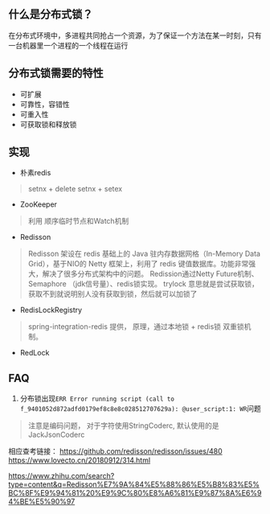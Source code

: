 ## 什么是分布式锁？
在分布式环境中，多进程共同抢占一个资源，为了保证一个方法在某一时刻，只有一台机器里一个进程的一个线程在运行

## 分布式锁需要的特性
-   可扩展
-   可靠性，容错性
-   可重入性
-   可获取锁和释放锁

## 实现
-   朴素redis
> setnx + delete
> setnx + setex
-   ZooKeeper
>利用 顺序临时节点和Watch机制
-   Redisson
> Redisson 架设在 redis 基础上的 Java 驻内存数据网格（In-Memory Data Grid），基于NIO的 Netty 框架上，利用了 redis 键值数据库。功能非常强大，解决了很多分布式架构中的问题。
> Redission通过Netty Future机制、Semaphore （jdk信号量）、redis锁实现。
> trylock 意思就是尝试获取锁，获取不到就说明别人没有获取到锁，然后就可以加锁了

-   RedisLockRegistry
> spring-integration-redis 提供， 原理，通过本地锁 + redis锁 双重锁机制。

-   RedLock



## FAQ
1.  分布锁出现`ERR Error running script (call to f_9401052d872adfd0179ef8c8e8c028512707629a): @user_script:1: WR`问题
> 注意是编码问题， 对于字符使用StringCoderc, 默认使用的是JackJsonCoderc


相应查考链接： https://github.com/redisson/redisson/issues/480
https://www.lovecto.cn/20180912/314.html




https://www.zhihu.com/search?type=content&q=Redisson%E7%9A%84%E5%88%86%E5%B8%83%E5%BC%8F%E9%94%81%20%E9%9C%80%E8%A6%81%E9%87%8A%E6%94%BE%E5%90%97
